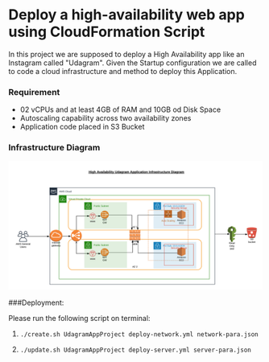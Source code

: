 # Deploy a high-availability web app using CloudFormation Script

In this project we are supposed to deploy a High Availability app like an Instagram called "Udagram". Given the Startup configuration we are called to code a cloud infrastructure and method to deploy this Application.

### Requirement
-   02 vCPUs and at least 4GB of RAM and 10GB od Disk Space
-   Autoscaling capability across two availability zones
-   Application code placed in S3 Bucket


### Infrastructure Diagram


![](Udagram-Infrastructure-Diagram.png)


###Deployment:

Please run the following script on terminal:
1.  `./create.sh UdagramAppProject deploy-network.yml network-para.json`

2. `./update.sh UdagramAppProject deploy-server.yml server-para.json`